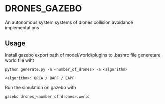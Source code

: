 # DRONES_GAZEBO
An autonomous system systems of drones collision avoidance implementations
## Usage
Install gazebo export path of model/world/plugins to .bashrc file
generetare world file wiht
```
python generate.py -n <number_of_drones> -a <algorithm>

<algorithm>: ORCA / BAPF / EAPF
```
Run the simulation on gazebo with
```
gazebo drones_<number of drones>.world
```